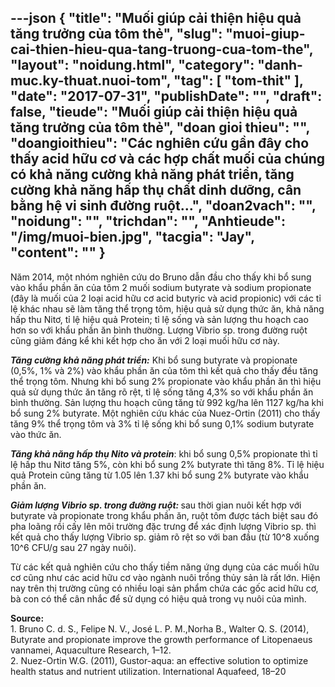 ---json
{
    "title": "Muối giúp cải thiện hiệu quả tăng trưởng của tôm thẻ",
    "slug": "muoi-giup-cai-thien-hieu-qua-tang-truong-cua-tom-the",
    "layout": "noidung.html",
    "category": "danh-muc.ky-thuat.nuoi-tom",
    "tag": [
        "tom-thit"
    ],
    "date": "2017-07-31",
    "publishDate": "",
    "draft": false,
    "tieude": "Muối giúp cải thiện hiệu quả tăng trưởng của tôm thẻ",
    "doan gioi thieu": "",
    "doangioithieu": "Các nghiên cứu gần đây cho thấy acid hữu cơ và các hợp chất muối của chúng có khả năng cường khả năng phát triển, tăng cường khả năng hấp thụ chất dinh dưỡng, cân bằng hệ vi sinh đường ruột…",
    "doan2vach": "",
    "noidung": "",
    "trichdan": "",
    "Anhtieude": "/img/muoi-bien.jpg",
    "tacgia": "Jay",
    "__content__": ""
}
---
<p><span style="font-size:14px">Năm 2014, một nh&oacute;m nghi&ecirc;n cứu do Bruno dẫn đầu cho thấy khi bổ sung v&agrave;o khẩu phần ăn của t&ocirc;m 2 muối sodium butyrate v&agrave; sodium propionate (đ&acirc;y l&agrave; muối của 2 loại acid hữu cơ acid butyric v&agrave; acid propionic) với c&aacute;c tỉ lệ kh&aacute;c nhau sẽ l&agrave;m tăng thể trọng t&ocirc;m, hiệu quả sử dụng thức ăn, khả năng hấp thu Nitơ, tỉ lệ hiệu quả Protein; tỉ lệ sống v&agrave; sản lượng thu hoạch cao hơn so với khẩu phần ăn b&igrave;nh thường. Lượng Vibrio sp. trong đường ruột cũng giảm đ&aacute;ng kể khi kết hợp cho ăn với 2 loại muối hữu cơ n&agrave;y.</span></p>

<p><span style="font-size:14px"><strong><em>Tăng cường khả năng ph&aacute;t triển:</em></strong>&nbsp;Khi bổ sung butyrate v&agrave; propionate (0,5%, 1% v&agrave; 2%) v&agrave;o khẩu phần ăn của t&ocirc;m th&igrave; kết quả cho thấy đều tăng thể trọng t&ocirc;m. Nhưng khi bổ sung 2% propionate v&agrave;o khẩu phần ăn th&igrave; hiệu quả sử dụng thức ăn tăng r&otilde; rệt, tỉ lệ sống tăng 4,3% so với khẩu phần ăn b&igrave;nh thường. Sản lượng thu hoạch cũng tăng từ 992 kg/ha l&ecirc;n 1127 kg/ha khi bổ sung 2% butyrate. Một nghi&ecirc;n cứu kh&aacute;c của Nuez-Ortin (2011) cho thấy tăng 9% thể trọng t&ocirc;m v&agrave; 3% tỉ lệ sống khi bổ sung 0,1% sodium butyrate v&agrave;o thức ăn.</span></p>

<p><span style="font-size:14px"><strong><em>Tăng khả năng hấp thụ Nito v&agrave; protein</em></strong>: khi bổ sung 0,5% propionate th&igrave; tỉ lệ hấp thu Nitơ tăng 5%, c&ograve;n khi bổ sung 2% butyrate th&igrave; tăng 8%. Tỉ lệ hiệu quả Protein cũng tăng từ 1.05 l&ecirc;n 1.37 khi bổ sung 2% butyrate v&agrave;o khẩu phần ăn.</span></p>

<p><span style="font-size:14px"><strong><em>Giảm lượng Vibrio sp. trong đường ruột:&nbsp;</em></strong>sau thời gian nu&ocirc;i kết hợp với butyrate v&agrave; propionate trong khẩu phần ăn, ruột t&ocirc;m được t&aacute;ch biệt sau đ&oacute; pha lo&atilde;ng rồi cấy l&ecirc;n m&ocirc;i trường đặc trưng để x&aacute;c định lượng Vibrio sp. th&igrave; kết quả cho thấy lượng Vibrio sp. giảm r&otilde; rệt so với ban đầu (từ 10^8 xuống 10^6 CFU/g sau 27 ng&agrave;y nu&ocirc;i).</span></p>

<p><span style="font-size:14px">Từ c&aacute;c kết quả nghi&ecirc;n cứu cho thấy tiềm năng ứng dụng của c&aacute;c muối hữu cơ cũng như c&aacute;c acid hữu cơ v&agrave;o ng&agrave;nh nu&ocirc;i trồng thủy sản l&agrave; rất lớn. Hiện nay tr&ecirc;n thị trường cũng c&oacute; nhiều loại sản phẩm chứa c&aacute;c gốc acid hữu cơ, b&agrave; con c&oacute; thể c&acirc;n nhắc để sử dụng c&oacute; hiệu quả trong vụ nu&ocirc;i của m&igrave;nh.</span></p>

<p><span style="font-size:14px"><strong>Source:</strong><br />
1. Bruno C. d. S., Felipe N. V., Jos&eacute; L. P. M.,Norha B., Walter Q. S. (2014), Butyrate and propionate improve the growth performance of Litopenaeus vannamei, Aquaculture Research, 1&ndash;12.<br />
2. Nuez-Ortin W.G. (2011), Gustor-aqua: an effective solution to optimize health status and nutrient utilization. International Aquafeed, 18&ndash;20</span></p>
